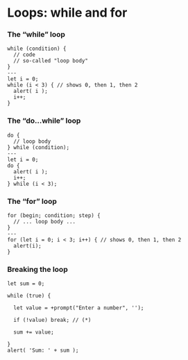 # Loops: while and for

### The “while” loop

    while (condition) {
      // code
      // so-called "loop body"
    }
    ---
    let i = 0;
    while (i < 3) { // shows 0, then 1, then 2
      alert( i );
      i++;
    }

### The “do…while” loop

    do {
      // loop body
    } while (condition);
    ---
    let i = 0;
    do {
      alert( i );
      i++;
    } while (i < 3);

### The “for” loop

    for (begin; condition; step) {
      // ... loop body ...
    }
    ---
    for (let i = 0; i < 3; i++) { // shows 0, then 1, then 2
      alert(i);
    }

### Breaking the loop

    let sum = 0;

    while (true) {

      let value = +prompt("Enter a number", '');

      if (!value) break; // (*)

      sum += value;

    }
    alert( 'Sum: ' + sum );
